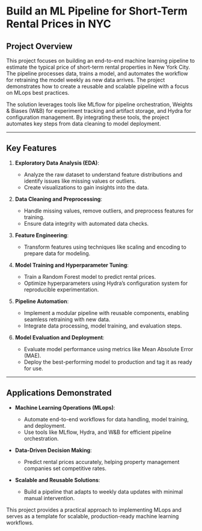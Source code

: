 # Build an ML Pipeline for Short-Term Rental Prices in NYC

## Project Overview

This project focuses on building an end-to-end machine learning pipeline to estimate the typical price of short-term rental properties in New York City. The pipeline processes data, trains a model, and automates the workflow for retraining the model weekly as new data arrives. The project demonstrates how to create a reusable and scalable pipeline with a focus on MLops best practices.

The solution leverages tools like MLflow for pipeline orchestration, Weights & Biases (W&B) for experiment tracking and artifact storage, and Hydra for configuration management. By integrating these tools, the project automates key steps from data cleaning to model deployment.

---

## Key Features

1. **Exploratory Data Analysis (EDA)**:
   - Analyze the raw dataset to understand feature distributions and identify issues like missing values or outliers.
   - Create visualizations to gain insights into the data.

2. **Data Cleaning and Preprocessing**:
   - Handle missing values, remove outliers, and preprocess features for training.
   - Ensure data integrity with automated data checks.

3. **Feature Engineering**:
   - Transform features using techniques like scaling and encoding to prepare data for modeling.

4. **Model Training and Hyperparameter Tuning**:
   - Train a Random Forest model to predict rental prices.
   - Optimize hyperparameters using Hydra’s configuration system for reproducible experimentation.

5. **Pipeline Automation**:
   - Implement a modular pipeline with reusable components, enabling seamless retraining with new data.
   - Integrate data processing, model training, and evaluation steps.

6. **Model Evaluation and Deployment**:
   - Evaluate model performance using metrics like Mean Absolute Error (MAE).
   - Deploy the best-performing model to production and tag it as ready for use.

---

## Applications Demonstrated

- **Machine Learning Operations (MLops)**:
  - Automate end-to-end workflows for data handling, model training, and deployment.
  - Use tools like MLflow, Hydra, and W&B for efficient pipeline orchestration.

- **Data-Driven Decision Making**:
  - Predict rental prices accurately, helping property management companies set competitive rates.

- **Scalable and Reusable Solutions**:
  - Build a pipeline that adapts to weekly data updates with minimal manual intervention.

This project provides a practical approach to implementing MLops and serves as a template for scalable, production-ready machine learning workflows.
